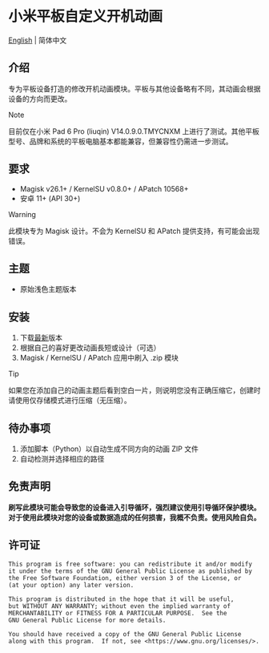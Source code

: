 # 小米平板自定义开机动画
[English](/README.md) | 简体中文

## 介绍
专为平板设备打造的修改开机动画模块。平板与其他设备略有不同，其动画会根据设备的方向而更改。
> [!NOTE] 
目前仅在小米 Pad 6 Pro (liuqin) V14.0.9.0.TMYCNXM 上进行了测试。其他平板型号、品牌和系统的平板电脑基本都能兼容，但兼容性仍需进一步测试。

## 要求
- Magisk v26.1+ / KernelSU v0.8.0+ / APatch 10568+
- 安卓 11+ (API 30+)
> [!WARNING]
> 此模块专为 Magisk 设计。不会为 KernelSU 和 APatch 提供支持，有可能会出现错误。

## 主题
- 原始浅色主题版本

## 安装
1. 下载[最新](https://github.com/G0246/mipad-custom-boot/releases/latest)版本
2. 根据自己的喜好更改动画長短或设计（可选）
3. Magisk / KernelSU / APatch 应用中刷入 .zip 模块
> [!TIP]
> 如果您在添加自己的动画主题后看到空白一片，则说明您没有正确压缩它，创建时请使用仅存储模式进行压缩（无压缩）。

## 待办事项
1. 添加脚本（Python）以自动生成不同方向的动画 ZIP 文件
2. 自动检测并选择相应的路径

## 免责声明
**刷写此模块可能会导致您的设备进入引导循环，强烈建议使用引导循环保护模块。对于使用此模块对您的设备或数据造成的任何损害，我概不负责。使用风险自负。**

## 许可证
    This program is free software: you can redistribute it and/or modify
    it under the terms of the GNU General Public License as published by
    the Free Software Foundation, either version 3 of the License, or
    (at your option) any later version.

    This program is distributed in the hope that it will be useful,
    but WITHOUT ANY WARRANTY; without even the implied warranty of
    MERCHANTABILITY or FITNESS FOR A PARTICULAR PURPOSE.  See the
    GNU General Public License for more details.

    You should have received a copy of the GNU General Public License
    along with this program.  If not, see <https://www.gnu.org/licenses/>.
